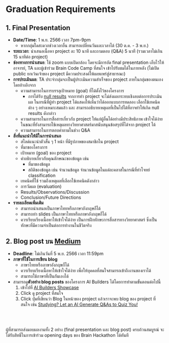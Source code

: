 # Graduation Requirements

## 1. Final Presentation

- **Date/Time**: 1 พ.ย. 2566 เวลา 7pm-9pm
  - หากกลุ่มใดสะดวกช่วงเวลาอื่น สามารถเปลี่ยนวันและเวลาได้​ (30 ต.ค. - 3 พ.ย.)
- **ระยะเวลา**: นำเสนอเนื้อหา project ละ 10 นาที และถามตอบ (Q&A) 5 นาที (รวมเวลาไม่เกิน 15 นาทีต่อ project)
- **ช่องทางการนำเสนอ**: ใช้ zoom แบบเปิดกล้อง โดยจะมีการอัด final presentation เก็บไว้ให้อาจารย์, TA และผู้เข้าร่วม Brain Code Camp ที่สนใจ เข้าไปรับชมได้ในภายหลัง (ไม่เปิด public ยกเว้นเจ้าของ project มีความประสงค์ให้เผยแพร่สู่สาธารณะ)
- **การประเมินผล**: TA ประจำกลุ่มจะเป็นผู้ประเมินความสำเร็จของ project ภายในกลุ่มของตนเอง โดยอ้างอิงจาก
  - ความสามารถในการบรรลุเป้าหมาย (goal) ที่ได้ตั้งไว้ของโครงการ
    - การได้รับ [null results](https://en.wikipedia.org/wiki/Null_result) จากการทำ project จะไม่ส่งผลกระทบเชิงลบต่อการประเมินผล ในกรณีที่ผู้ทำ project ได้แสดงให้เห็นว่าได้ออกแบบการทดลอง เลือกใช้เทคนิคต่าง ๆ อย่างเหมาะสมแล้ว และ สามารถอธิบายเหตุผลที่เป็นไปได้ที่อาจทำให้เกิด null results ดังกล่าว
  - ความสามารถในการสื่อสารเกี่ยวกับ project ให้แก่ผู้อื่นได้อย่างมีประสิทธิภาพ เข้าใจได้ง่าย ในขณะที่ยังสามารถใช้เหตุผลทางวิทยาศาสตร์มาสนับสนุนข้อสรุปที่ได้จาก project ได้
  - ความสามารถในการตอบคำถามในช่วง Q&A
- **สิ่งที่แนะนำให้มีในการนำเสนอ**
  - สไลด์แนะนำตัวสั้น ๆ 1 หน้า ที่มีรูปภาพของสมาชิกใน project
  - ที่มาของโครงการ
  - เป้าหมาย (goal) ของ project
  - คำอธิบายเกี่ยวกับคุณลักษณะของข้อมูล เช่น
    - ที่มาของข้อมูล
    - สถิติของข้อมูล เช่น จำนวนข้อมูล จำนวนข้อมูลในแต่ละคลาสในกรณีที่ทำโจทย์ classification
  - เทคนิคที่ใช้ รวมถึงเหตุผลที่เลือกใช้เทคนิคดังกล่าว
  - การวัดผล (evaluation)
  - Results/Observations/Discussion
  - Conclusion/Future Directions
- **รายละเอียดเพิ่มเติม**
  - สามารถนำเสนอเป็นภาษาไทยหรือภาษาอังกฤษก็ได้
  - สามารถทำ slides เป็นภาษาไทยหรือภาษาอังกฤษก็ได้
  - ควรเรียบเรียงเนื้อหาให้เข้าใจได้ง่าย เป็นการฝึกทักษะการสื่อสารทางวิทยาศาสตร์ ซึ่งเป็นทักษะที่มีความจำเป็นต่อการทำงานในชีวิตจริง

## 2. Blog post บน [Medium](https://medium.com/)

- **Deadline**: ไม่เกินวันที่ 5 พ.ย. 2566 เวลา 11:59pm
- **ภาษาที่ใช้ในการเขียน blog**
  - ภาษาไทยหรือภาษาอังกฤษก็ได้
  - ควรเรียบเรียงเนื้อหาให้เข้าใจได้ง่าย เพื่อให้บุคคลที่สนใจสามารถเข้าถึงงานของเราได้
  - สามารถใช้ภาษาที่เป็นกันเองได้
- สามารถดู**ตัวอย่าง blog posts** ของโครงการ AI Builders ได้โดยการทำตามขั้นตอนต่อไปนี้
  1.  เข้าไปที่ [AI Builders Showcase](https://ai-builders.github.io/showcase)
  2.  Click ดู project ที่สนใจ
  3.  Click ปุ่มที่เขียนว่า Blog ในหน้าของ project แล้วเราจะพบ blog ของ project ที่สนใจ เช่น [Studying? Let an AI Generate Q&As to Quiz You!](https://medium.com/@parinzee/studying-let-an-ai-generate-q-as-to-quiz-you-9ef27b1554d)

<br><br>

ผู้ที่สามารถส่งมอบผลงานทั้ง 2 อย่าง (final presentation และ blog post) ครบถ้วนสมบูรณ์ จะได้รับสิทธิ์ในการเข้าร่วม opening days ของ Brain Hackathon ได้ทันที

